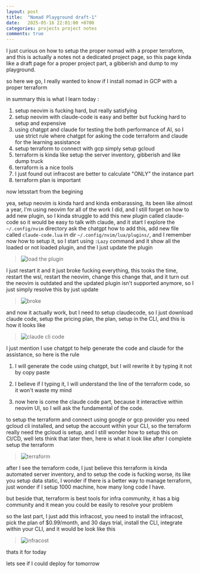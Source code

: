 ```yaml
---
layout: post
title:  "Nomad Playground draft-1"
date:   2025-05-16 22:01:00 +0700
categories: projects project notes
comments: true
---
```


I just curious on how to setup the proper nomad with a proper terraform, and this is actually a notes not a dedicated project page, so this page kinda like a draft page for a proper project part, a gibberish and dump to my playground.


so here we go, I really wanted to know if I install nomad in GCP with a proper terraform


in summary this is what I learn today :

1. setup neovim is fucking hard, but really satisfying
2. setup neovim with claude-code is easy and better but fucking hard to setup and expensive
3. using chatgpt and claude for testing the both performance of AI, so I use strict rule where chatgpt for asking the code terraform and claude for the learning assistance
4. setup terraform to connect with gcp simply setup gcloud
5. terraform is kinda like setup the server inventory, gibberish and like dump truck
6. terraform is a nice tools
7. I just found out infracost are better to calculate "ONLY" the instance part
8. terraform plan is important 


now letsstart from the begining


yea, setup neovim is kinda hard and kinda embarassing, its been like almost a year, I'm using neovim for all of the work I did, and I still forget on how to add new plugin, so I kinda struggle to add this new plugin called claude-code so it would be easy to talk with claude, and it start I explore the `~/.config/nvim` directory ask the chatgpt how to add this, add new file called `claude-code.lua` in dir `~/.config/nvim/lua/plugins/`, and I remember now how to setup it, so I start using `:Lazy` command and it show all the loaded or not loaded plugin, and the I just update the plugin


> ![load the plugin](https://k1m0ch1.github.io/images/1a4346e1-e2fd-4363-b751-341a851a14d3.png)


I just restart it and it just broke fucking everything, this tooks the time, restart the wsl, restart the neovim, change this change that, and it turn out the neovim is outdated and the updated plugin isn't supported anymore, so I just simply resolve this by just update


> ![broke](https://k1m0ch1.github.io/images/065936a5-f171-4dd1-b590-4312defbb31e.png)


and now it actually work, but I need to setup claudecode, so I just download claude code, setup the pricing plan, the plan, setup in the CLI, and this is how it looks like


> ![claude cli code](https://k1m0ch1.github.io/images/claude-code-nvim.png)


I just mention I use chatgpt to help generate the code and claude for the assistance, so here is the rule

1. I will generate the code using chatgpt, but I will rewrite it by typing it not by copy paste

2. I believe if I typing it, I will understand the line of the terraform code, so it won't waste my mind

3. now here is come the claude code part, because it interactive within neovim UI, so I will ask the fundamental of the code.



to setup the terraform and connect using google or gcp provider you need gcloud cli installed, and setup the account within your CLI, so the terraform really need the gcloud is setup, and I still wonder how to setup this on CI/CD, well lets think that later then, here is what it look like after I complete setup the terraform


> ![terraform](https://k1m0ch1.github.io/images/setup-terraform.png)


after I see the terraform code, I just believe this terraform is kinda automated server inventory, and to setup the code is fucking worse, its like you setup data static, I wonder if there is a better way to manage terraform, just wonder if I setup 1000 machine, how many long code I have.


but beside that, terraform is best tools for infra community, it has a big community and it mean you could be easily to resolve your problem



so the last part, I just add this infracost, you need to install the infracost, pick the plan of $0.99/month, and 30 days trial, install the CLI, integrate within your CLI, and it would be look like this


> ![infracost](https://k1m0ch1.github.io/images/infracost.png)


thats it for today

lets see if I could deploy for tomorrow

